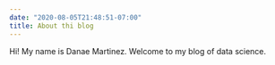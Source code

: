 ```yaml
---
date: "2020-08-05T21:48:51-07:00"
title: About thi blog 
---
```


Hi! My name is Danae Martinez. Welcome to my blog of data science. 

